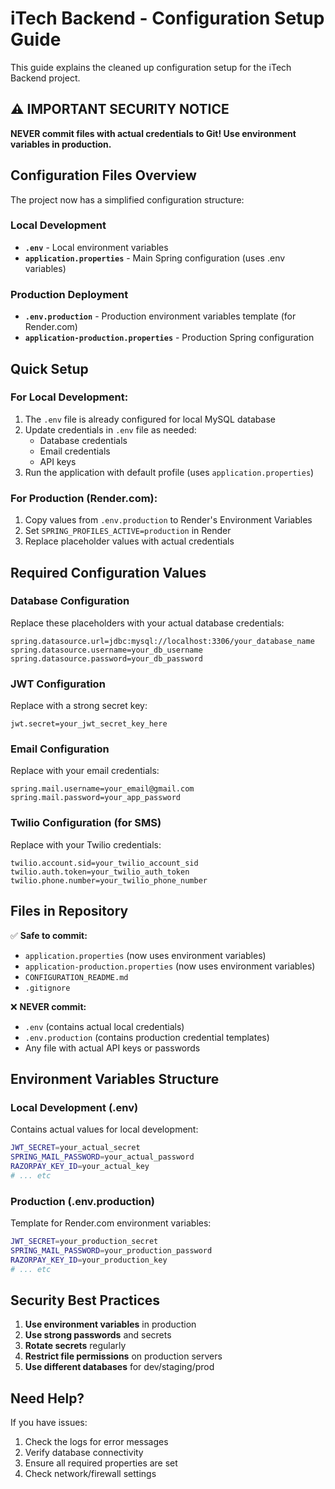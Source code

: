 # iTech Backend - Configuration Setup Guide

This guide explains the cleaned up configuration setup for the iTech Backend project.

## ⚠️ IMPORTANT SECURITY NOTICE

**NEVER commit files with actual credentials to Git! Use environment variables in production.**

## Configuration Files Overview

The project now has a simplified configuration structure:

### Local Development
- **`.env`** - Local environment variables
- **`application.properties`** - Main Spring configuration (uses .env variables)

### Production Deployment
- **`.env.production`** - Production environment variables template (for Render.com)
- **`application-production.properties`** - Production Spring configuration

## Quick Setup

### For Local Development:
1. The `.env` file is already configured for local MySQL database
2. Update credentials in `.env` file as needed:
   - Database credentials
   - Email credentials
   - API keys
3. Run the application with default profile (uses `application.properties`)

### For Production (Render.com):
1. Copy values from `.env.production` to Render's Environment Variables
2. Set `SPRING_PROFILES_ACTIVE=production` in Render
3. Replace placeholder values with actual credentials

## Required Configuration Values

### Database Configuration
Replace these placeholders with your actual database credentials:
```properties
spring.datasource.url=jdbc:mysql://localhost:3306/your_database_name
spring.datasource.username=your_db_username
spring.datasource.password=your_db_password
```

### JWT Configuration
Replace with a strong secret key:
```properties
jwt.secret=your_jwt_secret_key_here
```

### Email Configuration
Replace with your email credentials:
```properties
spring.mail.username=your_email@gmail.com
spring.mail.password=your_app_password
```

### Twilio Configuration (for SMS)
Replace with your Twilio credentials:
```properties
twilio.account.sid=your_twilio_account_sid
twilio.auth.token=your_twilio_auth_token
twilio.phone.number=your_twilio_phone_number
```

## Files in Repository

✅ **Safe to commit:**
- `application.properties` (now uses environment variables)
- `application-production.properties` (now uses environment variables)
- `CONFIGURATION_README.md`
- `.gitignore`

❌ **NEVER commit:**
- `.env` (contains actual local credentials)
- `.env.production` (contains production credential templates)
- Any file with actual API keys or passwords

## Environment Variables Structure

### Local Development (.env)
Contains actual values for local development:
```bash
JWT_SECRET=your_actual_secret
SPRING_MAIL_PASSWORD=your_actual_password
RAZORPAY_KEY_ID=your_actual_key
# ... etc
```

### Production (.env.production)
Template for Render.com environment variables:
```bash
JWT_SECRET=your_production_secret
SPRING_MAIL_PASSWORD=your_production_password
RAZORPAY_KEY_ID=your_production_key
# ... etc
```

## Security Best Practices

1. **Use environment variables** in production
2. **Use strong passwords** and secrets
3. **Rotate secrets** regularly
4. **Restrict file permissions** on production servers
5. **Use different databases** for dev/staging/prod

## Need Help?

If you have issues:
1. Check the logs for error messages
2. Verify database connectivity
3. Ensure all required properties are set
4. Check network/firewall settings
